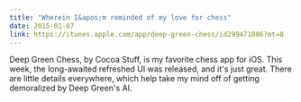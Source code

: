 ```yaml
---
title: "Wherein I&apos;m reminded of my love for chess"
date: 2015-01-07
link: https://itunes.apple.com/app/deep-green-chess/id299471086?mt=8
---
```

 Deep Green Chess, by Cocoa Stuff, is my favorite chess app for iOS. This week, the long-awaited refreshed UI was released, and it's just great. There are little details everywhere, which help take my mind off of getting demoralized by Deep Green's AI.  

